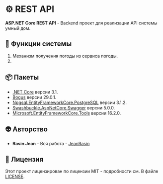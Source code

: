 # ⚙️ REST API
**ASP.NET Core REST API** - Backend проект для реализации API системы умный дом.

## 🧱 Функции системы
1. Механизм получения погоды из сервиса погоды.
2. 

## 📦 Пакеты
* [.NET Core](https://github.com/dotnet/core) версии 3.1.
* [Bogus](https://github.com/bchavez/Bogus) версии 29.0.1.
* [Npgsql.EntityFrameworkCore.PostgreSQL](https://github.com/npgsql/efcore.pg) версии 3.1.2.
* [Swashbuckle.AspNetCore.Swagger](https://github.com/domaindrivendev/Swashbuckle.AspNetCore) версии 5.0.0.
* [Microsoft.EntityFrameworkCore.Tools](https://github.com/dotnet/efcore) версии 16.2.0.

## 👽 Авторство
 * **Rasin Jean** - Вся работа - [JeanRasin](https://github.com/JeanRasin)
 
## 📜 Лицензия
Этот проект лицензирован по лицензии MIT - подробности см. В файле [LICENSE](https://github.com/JeanRasin/SmartHouse/blob/master/LICENSE).
